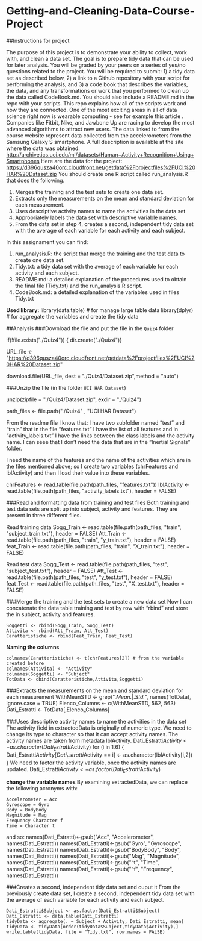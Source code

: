 # Getting-and-Cleaning-Data-Course-Project

##Instructions for project

The purpose of this project is to demonstrate your ability to collect, work with, and clean a data set. The goal is to prepare tidy data that can be used for later analysis. You will be graded by your peers on a series of yes/no questions related to the project. You will be required to submit: 1) a tidy data set as described below, 2) a link to a Github repository with your script for performing the analysis, and 3) a code book that describes the variables, the data, and any transformations or work that you performed to clean up the data called CodeBook.md. You should also include a README.md in the repo with your scripts. This repo explains how all of the scripts work and how they are connected. 
One of the most exciting areas in all of data science right now is wearable computing - see for example this article . Companies like Fitbit, Nike, and Jawbone Up are racing to develop the most advanced algorithms to attract new users. The data linked to from the course website represent data collected from the accelerometers from the Samsung Galaxy S smartphone. 
A full description is available at the site where the data was obtained: http://archive.ics.uci.edu/ml/datasets/Human+Activity+Recognition+Using+Smartphones
Here are the data for the project: https://d396qusza40orc.cloudfront.net/getdata%2Fprojectfiles%2FUCI%20HAR%20Dataset.zip
You should create one R script called run_analysis.R that does the following.
  1.	Merges the training and the test sets to create one data set.
  2.	Extracts only the measurements on the mean and standard deviation for each measurement.
  3.	Uses descriptive activity names to name the activities in the data set
  4.	Appropriately labels the data set with descriptive variable names.
  5.	From the data set in step 4, creates a second, independent tidy data set with the average of each variable for each       activity and each subject.

In this assignament you can find:
  1.	run_analysis.R: the script that merge the training and the test data to create one data set.
  2.	Tidy.txt: a tidy data set with the average of each variable for each activity and each subject.
  3.	README.md: a detailed explanation of the procedures used to obtain the final file (Tidy.txt) and the run_analysis.R script.
  4.	CodeBook.md: a detailed explanation of the variables used in files Tidy.txt
	
**Used library:**
  library(data.table)   # for manage large table data
  library(dplyr)        # for aggregate the variables and create the tidy data
  
##Analysis
###Download the file and put the file in the `Quiz4` folder

  if(!file.exists("./Quiz4")) {  dir.create("./Quiz4")}

  URL_file <- "https://d396qusza40orc.cloudfront.net/getdata%2Fprojectfiles%2FUCI%20HAR%20Dataset.zip"

  download.file(URL_file, dest = "./Quiz4/Dataset.zip",method = "auto")

###Unzip the file (in the folder `UCI HAR Dataset`)

  unzip(zipfile = "./Quiz4/Dataset.zip", exdir = "./Quiz4")
  
  path_files <- file.path("./Quiz4" , "UCI HAR Dataset")
  
  From the readme file I know that:
  I have two subfolder named “test” and “train”
  that in the file “features.txt” I have the list of all features and in “activity_labels.txt” I have the links between the      class labels and the activity name.
  I can seee that I don’t need the data that are in the “Inertial Signals” folder.
  
  I need the name of the features and the name of the activities which are in the files mentioned above; so I create two         variables (chrFeatures and lblActivity) and then I load their value into these variables.
  
  chrFeatures <- read.table(file.path(path_files, "features.txt"))
  lblActivity <- read.table(file.path(path_files, "activity_labels.txt"), header = FALSE)
  
###Read and formatting data from training and test files 
Both training and test data sets are split up into subject, activity and features. They are present in three different files.

Read training data
	Sogg_Train <- read.table(file.path(path_files, "train", "subject_train.txt"), header = FALSE)
	Att_Train <- read.table(file.path(path_files, "train", "y_train.txt"), header = FALSE)
	feat_Train <- read.table(file.path(path_files, "train", "X_train.txt"), header = FALSE)

Read test data
	Sogg_Test <- read.table(file.path(path_files, "test", "subject_test.txt"), header = FALSE)
	Att_Test <- read.table(file.path(path_files, "test", "y_test.txt"), header = FALSE)
	feat_Test <- read.table(file.path(path_files, "test", "X_test.txt"), header = FALSE)

###Merge the training and the test sets to create a new data set
Now I can concatenate the data table training and test by row with “rbind” and  store the in subject, activity and features.

	Soggetti <- rbind(Sogg_Train, Sogg_Test)
	Attivita <- rbind(Att_Train, Att_Test)
	Caratteristiche <- rbind(Feat_Train, Feat_Test)

**Naming the columns**

	colnames(Caratteristiche) <- t(chrFeatures[2]) # from the variable created before
	colnames(Attivita) <- "Activity"
	colnames(Soggetti) <- "Subject"
	TotData <- cbind(Caratteristiche,Attivita,Soggetti)

###Extracts the measurements on the mean and standard deviation for each measurement
	WithMeanSTD <- grep(".*Mean.*|.*Std.*", names(TotData), ignore.case = TRUE)
	Elenco_Columns <- c(WithMeanSTD, 562, 563)
	Dati_Estratti <- TotData[,Elenco_Columns]
	
###Uses descriptive activity names to name the activities in the data set
	The activity field in extractedData is originally of numeric type. We need to change its type to character so that it 	can accept activity names. The activity names are taken from metadata lblActivity.
	Dati_Estratti$Activity <- as.character(Dati_Estratti$Activity)
	for (i in 1:6)
	{
	  Dati_Estratti$Activity[Dati_Estratti$Activity == i] <-
	    as.character(lblActivity[i,2])
	}
	We need to factor the activity variable, once the activity names are updated.
	Dati_Estratti$Activity <- as.factor(Dati_Estratti$Activity)

**change the variable names** 
By examining extractedData, we can replace the following acronyms with:

    Accelerometer = Acc 
    Gyroscope = Gyro
    Body = BodyBody
    Magnitude = Mag
    Frequency Character f
    Time = Character t
and so:
	names(Dati_Estratti)<-gsub("Acc", "Accelerometer", names(Dati_Estratti))
	names(Dati_Estratti)<-gsub("Gyro", "Gyroscope", names(Dati_Estratti))
	names(Dati_Estratti)<-gsub("BodyBody", "Body", names(Dati_Estratti))
	names(Dati_Estratti)<-gsub("Mag", "Magnitude", names(Dati_Estratti))
	names(Dati_Estratti)<-gsub("^t", "Time", names(Dati_Estratti))
	names(Dati_Estratti)<-gsub("^f", "Frequency", names(Dati_Estratti))

###Creates a second, independent tidy data set and ouput it
	From the previously create data set, I create a second, independent tidy data set with the average of each variable 		for each activity and each subject.
	
	Dati_Estratti$Subject <- as.factor(Dati_Estratti$Subject)
	Dati_Estratti <- data.table(Dati_Estratti)
	tidyData <- aggregate(. ~ Subject + Activity, Dati_Estratti, mean)
	tidyData <- tidyData[order(tidyData$Subject,tidyData$Activity),]
	write.table(tidyData, file = "Tidy.txt", row.names = FALSE)
